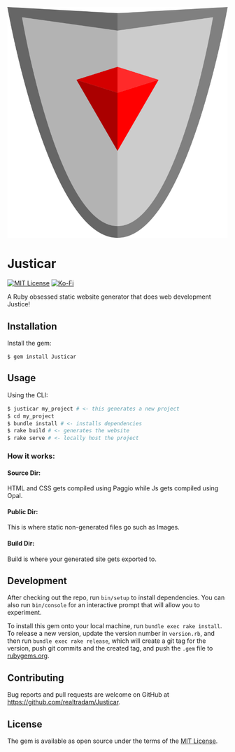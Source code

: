  ![Justicar](https://github.com/realtradam/Justicar/blob/master/template/public/justicar.png?raw=true)

# Justicar

[![MIT License](https://img.shields.io/github/license/realtradam/Justicar?style=flat)](https://github.com/realtradam/Justicar/blob/master/LICENSE.txt)
[![Ko-Fi](https://img.shields.io/static/v1?message=Buy%20me%20a%20coffee&logo=kofi&labelColor=ff5e5b&color=434B57&logoColor=white&label=%20)](https://ko-fi.com/tradam)

A Ruby obsessed static website generator that does web development Justice!

## Installation

Install the gem:

    $ gem install Justicar

## Usage

Using the CLI:

```sh
$ justicar my_project # <- this generates a new project
$ cd my_project
$ bundle install # <- installs dependencies
$ rake build # <- generates the website
$ rake serve # <- locally host the project
```

### How it works:

#### Source Dir:

HTML and CSS gets compiled using Paggio while Js gets compiled using Opal.

#### Public Dir:

This is where static non-generated files go such as Images.

#### Build Dir:

Build is where your generated site gets exported to.

## Development

After checking out the repo, run `bin/setup` to install dependencies. You can also run `bin/console` for an interactive prompt that will allow you to experiment.

To install this gem onto your local machine, run `bundle exec rake install`. To release a new version, update the version number in `version.rb`, and then run `bundle exec rake release`, which will create a git tag for the version, push git commits and the created tag, and push the `.gem` file to [rubygems.org](https://rubygems.org).

## Contributing

Bug reports and pull requests are welcome on GitHub at https://github.com/realtradam/Justicar.

## License

The gem is available as open source under the terms of the [MIT License](https://opensource.org/licenses/MIT).
